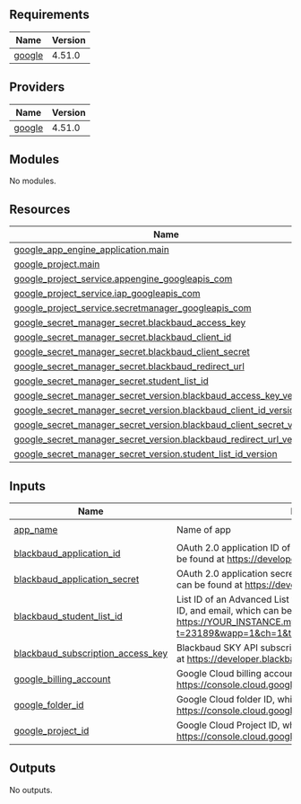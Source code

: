 ## Requirements

| Name | Version |
|------|---------|
| <a name="requirement_google"></a> [google](#requirement\_google) | 4.51.0 |

## Providers

| Name | Version |
|------|---------|
| <a name="provider_google"></a> [google](#provider\_google) | 4.51.0 |

## Modules

No modules.

## Resources

| Name | Type |
|------|------|
| [google_app_engine_application.main](https://registry.terraform.io/providers/hashicorp/google/4.51.0/docs/resources/app_engine_application) | resource |
| [google_project.main](https://registry.terraform.io/providers/hashicorp/google/4.51.0/docs/resources/project) | resource |
| [google_project_service.appengine_googleapis_com](https://registry.terraform.io/providers/hashicorp/google/4.51.0/docs/resources/project_service) | resource |
| [google_project_service.iap_googleapis_com](https://registry.terraform.io/providers/hashicorp/google/4.51.0/docs/resources/project_service) | resource |
| [google_project_service.secretmanager_googleapis_com](https://registry.terraform.io/providers/hashicorp/google/4.51.0/docs/resources/project_service) | resource |
| [google_secret_manager_secret.blackbaud_access_key](https://registry.terraform.io/providers/hashicorp/google/4.51.0/docs/resources/secret_manager_secret) | resource |
| [google_secret_manager_secret.blackbaud_client_id](https://registry.terraform.io/providers/hashicorp/google/4.51.0/docs/resources/secret_manager_secret) | resource |
| [google_secret_manager_secret.blackbaud_client_secret](https://registry.terraform.io/providers/hashicorp/google/4.51.0/docs/resources/secret_manager_secret) | resource |
| [google_secret_manager_secret.blackbaud_redirect_url](https://registry.terraform.io/providers/hashicorp/google/4.51.0/docs/resources/secret_manager_secret) | resource |
| [google_secret_manager_secret.student_list_id](https://registry.terraform.io/providers/hashicorp/google/4.51.0/docs/resources/secret_manager_secret) | resource |
| [google_secret_manager_secret_version.blackbaud_access_key_version](https://registry.terraform.io/providers/hashicorp/google/4.51.0/docs/resources/secret_manager_secret_version) | resource |
| [google_secret_manager_secret_version.blackbaud_client_id_version](https://registry.terraform.io/providers/hashicorp/google/4.51.0/docs/resources/secret_manager_secret_version) | resource |
| [google_secret_manager_secret_version.blackbaud_client_secret_version](https://registry.terraform.io/providers/hashicorp/google/4.51.0/docs/resources/secret_manager_secret_version) | resource |
| [google_secret_manager_secret_version.blackbaud_redirect_url_version](https://registry.terraform.io/providers/hashicorp/google/4.51.0/docs/resources/secret_manager_secret_version) | resource |
| [google_secret_manager_secret_version.student_list_id_version](https://registry.terraform.io/providers/hashicorp/google/4.51.0/docs/resources/secret_manager_secret_version) | resource |

## Inputs

| Name | Description | Type | Default | Required |
|------|-------------|------|---------|:--------:|
| <a name="input_app_name"></a> [app\_name](#input\_app\_name) | Name of app | `string` | `"Bulk Attendance"` | no |
| <a name="input_blackbaud_application_id"></a> [blackbaud\_application\_id](#input\_blackbaud\_application\_id) | OAuth 2.0 application ID of the Blackbaud application, which can be found at https://developer.blackbaud.com/apps/ | `string` | n/a | yes |
| <a name="input_blackbaud_application_secret"></a> [blackbaud\_application\_secret](#input\_blackbaud\_application\_secret) | OAuth 2.0 application secret of the Blackbaud application, which can be found at https://developer.blackbaud.com/apps/ | `string` | n/a | yes |
| <a name="input_blackbaud_student_list_id"></a> [blackbaud\_student\_list\_id](#input\_blackbaud\_student\_list\_id) | List ID of an Advanced List that lists includes Blackbaud ID, Host ID, and email, which can be found at https://YOUR_INSTANCE.myschoolapp.com/podium/default.aspx?t=23189&wapp=1&ch=1&true | `number` | n/a | yes |
| <a name="input_blackbaud_subscription_access_key"></a> [blackbaud\_subscription\_access\_key](#input\_blackbaud\_subscription\_access\_key) | Blackbaud SKY API subscription access key, which can be found at https://developer.blackbaud.com/subscriptions/ | `string` | n/a | yes |
| <a name="input_google_billing_account"></a> [google\_billing\_account](#input\_google\_billing\_account) | Google Cloud billing account ID, which can be found at https://console.cloud.google.com/billing | `string` | n/a | yes |
| <a name="input_google_folder_id"></a> [google\_folder\_id](#input\_google\_folder\_id) | Google Cloud folder ID, which can be found at https://console.cloud.google.com/cloud-resource-manager | `string` | n/a | yes |
| <a name="input_google_project_id"></a> [google\_project\_id](#input\_google\_project\_id) | Google Cloud Project ID, which can be found at https://console.cloud.google.com/home/dashboard | `string` | n/a | yes |

## Outputs

No outputs.
